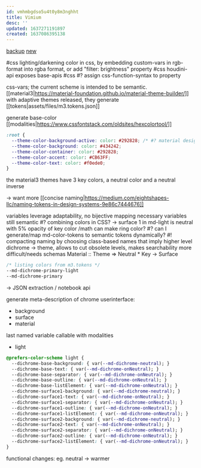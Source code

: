 ```yaml
---
id: vmhmbgdso5u4t0y8m3nghht
title: Vimium
desc: ''
updated: 1637271191897
created: 1637086395138
---
```


[backup](assets/files/vimium.backup.css)
[new](assets/files/vimium.css)

#css lighting/darkening color in css, by embedding custom-vars in rgb-format into rgba format, or add "filter: brightness" property
#css houdini-api exposes base-apis
#css #? assign css-function-syntax to property

css-vars; the current scheme is intended to be semantic.
[[material3|https://material-foundation.github.io/material-theme-builder/]] with adaptive themes released, they generate [[tokens|assets/files/m3.tokens.json]]

generate base-color [[modalities|https://www.cssfontstack.com/oldsites/hexcolortool/]]
```CSS
:root {
  --theme-color-background-active: color: #292828; /* #? material design float colorDiff? */
  --theme-color-background: color: #434242;
  --theme-color-container: color: #292828;
  --theme-color-accent: color: #CB63FF;
  --theme-color-text: color: #f0ede0;
}
```
the material3 themes have 3 key colors, a neutral color and a neutral inverse

-> want more [[concise naming|https://medium.com/eightshapes-llc/naming-tokens-in-design-systems-9e86c7444676]]

variables leverage adaptability, no bijective mapping necessary
variables still semantic
#? combining colors in CSS?
-> surface 1 in md-light is neutral with 5% opacity of key color
/math can make ring color?
#? can I generate/map md-color-tokens to semantic tokens dynamically?
#! compacting naming by choosing class-based names that imply higher level
  dichrome -> theme, allows to cut obsolete levels, makes searchability more difficult/needs schemas
Material :: Theme => Neutral * Key -> Surface
```CSS
/* listing colors from m3.tokens */
--md-dichrome-primary-light
--md-dichrome-primary
```
-> JSON extraction / notebook api

generate meta-description of chrome userinterface:
- background
- surface
- material

last named variable callable with modalities
- light

```CSS
@prefers-color-scheme light {
  --dichrome-base-background: { var(--md-dichrome-neutral); }
  --dichrome-base-text: { var(--md-dichrome-onNeutral); }
  --dichrome-base-separator: { var(--md-dichrome-onNeutral); }
  --dichrome-base-outline: { var(--md-dichrome-onNeutral); }
  --dichrome-base-listElement: { var(--md-dichrome-onNeutral); }
  --dichrome-surface1-background: { var(--md-dichrome-neutral); }
  --dichrome-surface1-text: { var(--md-dichrome-onNeutral); }
  --dichrome-surface1-separator: { var(--md-dichrome-onNeutral); }
  --dichrome-surface1-outline: { var(--md-dichrome-onNeutral); }
  --dichrome-surface1-listElement: { var(--md-dichrome-onNeutral); }
  --dichrome-surface2-background: { var(--md-dichrome-neutral); }
  --dichrome-surface2-text: { var(--md-dichrome-onNeutral); }
  --dichrome-surface2-separator: { var(--md-dichrome-onNeutral); }
  --dichrome-surface2-outline: { var(--md-dichrome-onNeutral); }
  --dichrome-surface2-listElement: { var(--md-dichrome-onNeutral); }
}
```
functional changes: eg. neutral -> warmer